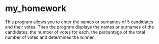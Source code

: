 # my_homework
This program allows you to enter the names or surnames of 5 candidates and their votes. Then the program displays the names or surnames of the candidates, the number of votes for each, the percentage of the total number of votes and determines the winner.
